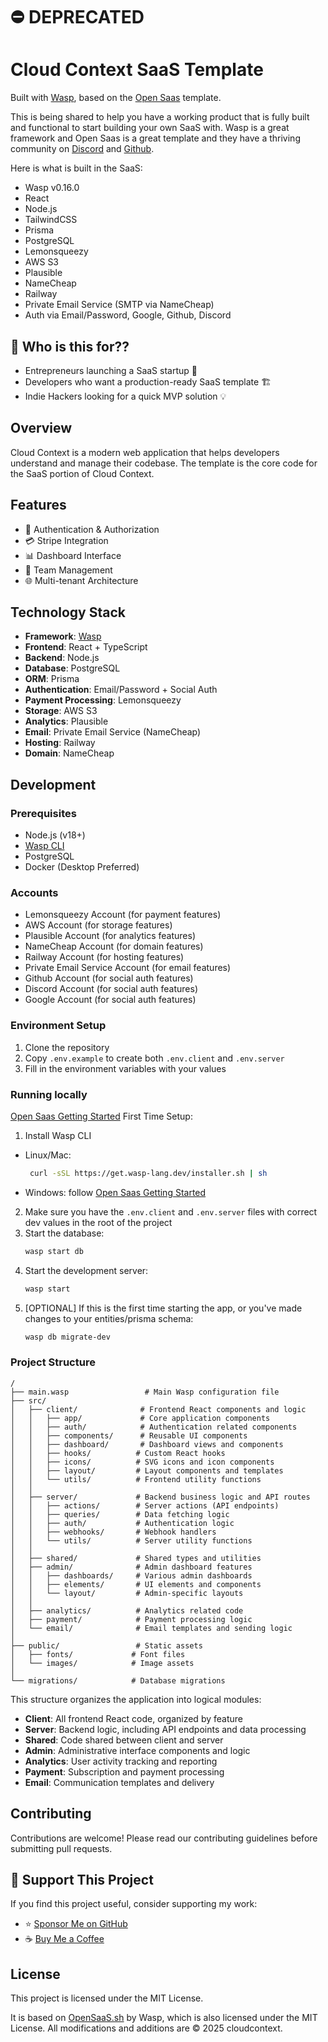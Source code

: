 # ⛔️ DEPRECATED 

# Cloud Context SaaS Template

Built with [Wasp](https://wasp-lang.dev), based on the [Open Saas](https://opensaas.sh) template.

This is being shared to help you have a working product that is fully built and functional to start building your own SaaS with. Wasp is a great framework and Open Saas is a great template and they have a thriving community on [Discord](https://discord.gg/xSybmwAT) and [Github](https://github.com/wasp-lang).

Here is what is built in the SaaS:
- Wasp v0.16.0
- React
- Node.js
- TailwindCSS
- Prisma
- PostgreSQL
- Lemonsqueezy
- AWS S3
- Plausible
- NameCheap
- Railway
- Private Email Service (SMTP via NameCheap)
- Auth via Email/Password, Google, Github, Discord

## 🎯 Who is this for??
- Entrepreneurs launching a SaaS startup 🚀
- Developers who want a production-ready SaaS template 🏗️
- Indie Hackers looking for a quick MVP solution 💡

## Overview
Cloud Context is a modern web application that helps developers understand and manage their codebase. The template is the core code for the SaaS portion of Cloud Context. 

## Features
- 🔐 Authentication & Authorization
- 💳 Stripe Integration
- 📊 Dashboard Interface
- 👥 Team Management
- 🌐 Multi-tenant Architecture

## Technology Stack
- **Framework**: [Wasp](https://wasp-lang.dev)
- **Frontend**: React + TypeScript
- **Backend**: Node.js
- **Database**: PostgreSQL
- **ORM**: Prisma
- **Authentication**: Email/Password + Social Auth
- **Payment Processing**: Lemonsqueezy
- **Storage**: AWS S3
- **Analytics**: Plausible
- **Email**: Private Email Service (NameCheap)
- **Hosting**: Railway
- **Domain**: NameCheap

## Development

### Prerequisites
- Node.js (v18+)
- [Wasp CLI](https://wasp-lang.dev/docs/quick-start)
- PostgreSQL
- Docker (Desktop Preferred)

### Accounts
- Lemonsqueezy Account (for payment features)
- AWS Account (for storage features)
- Plausible Account (for analytics features)
- NameCheap Account (for domain features)
- Railway Account (for hosting features)
- Private Email Service Account (for email features)
- Github Account (for social auth features)
- Discord Account (for social auth features)
- Google Account (for social auth features)

### Environment Setup
1. Clone the repository
2. Copy `.env.example` to create both `.env.client` and `.env.server`
3. Fill in the environment variables with your values

### Running locally
[Open Saas Getting Started](https://docs.opensaas.sh/start/getting-started/)
First Time Setup:
1. Install Wasp CLI
- Linux/Mac:
   ```bash
    curl -sSL https://get.wasp-lang.dev/installer.sh | sh
    ```
- Windows: follow [Open Saas Getting Started](https://docs.opensaas.sh/start/getting-started/)

2. Make sure you have the `.env.client` and `.env.server` files with correct dev values in the root of the project
3. Start the database:
   ```bash
   wasp start db
   ```
4. Start the development server:
   ```bash
   wasp start
   ```
5. [OPTIONAL] If this is the first time starting the app, or you've made changes to your entities/prisma schema:
   ```bash
   wasp db migrate-dev
   ```

### Project Structure
```
/
├── main.wasp                 # Main Wasp configuration file
├── src/
│   ├── client/              # Frontend React components and logic
│   │   ├── app/             # Core application components
│   │   ├── auth/            # Authentication related components
│   │   ├── components/      # Reusable UI components
│   │   ├── dashboard/       # Dashboard views and components
│   │   ├── hooks/          # Custom React hooks
│   │   ├── icons/          # SVG icons and icon components
│   │   ├── layout/         # Layout components and templates
│   │   └── utils/          # Frontend utility functions
│   │
│   ├── server/             # Backend business logic and API routes
│   │   ├── actions/        # Server actions (API endpoints)
│   │   ├── queries/        # Data fetching logic
│   │   ├── auth/           # Authentication logic
│   │   ├── webhooks/       # Webhook handlers
│   │   └── utils/          # Server utility functions
│   │
│   ├── shared/             # Shared types and utilities
│   ├── admin/              # Admin dashboard features
│   │   ├── dashboards/     # Various admin dashboards
│   │   ├── elements/       # UI elements and components
│   │   └── layout/         # Admin-specific layouts
│   │
│   ├── analytics/          # Analytics related code
│   ├── payment/            # Payment processing logic
│   └── email/              # Email templates and sending logic
│
├── public/                 # Static assets
│   ├── fonts/             # Font files
│   └── images/            # Image assets
│
└── migrations/            # Database migrations
```

This structure organizes the application into logical modules:
- **Client**: All frontend React code, organized by feature
- **Server**: Backend logic, including API endpoints and data processing
- **Shared**: Code shared between client and server
- **Admin**: Administrative interface components and logic
- **Analytics**: User activity tracking and reporting
- **Payment**: Subscription and payment processing
- **Email**: Communication templates and delivery

## Contributing
Contributions are welcome! Please read our contributing guidelines before submitting pull requests.

## 💖 Support This Project
If you find this project useful, consider supporting my work:
- ⭐ [Sponsor Me on GitHub](https://github.com/sponsors/mathewlewallen)
- ☕ [Buy Me a Coffee](https://buymeacoffee.com/mathewlewallen)

## License

This project is licensed under the MIT License.

It is based on [OpenSaaS.sh](https://github.com/wasp-lang/OpenSaaS) by Wasp, which is also licensed under the MIT License. All modifications and additions are © 2025 cloudcontext.


